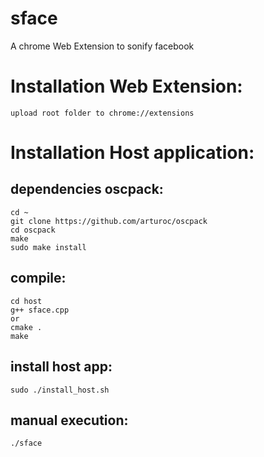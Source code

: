 # sface

A chrome Web Extension to sonify facebook

# Installation Web Extension:             

	upload root folder to chrome://extensions

# Installation Host application:

## dependencies oscpack:
	
	cd ~
	git clone https://github.com/arturoc/oscpack
	cd oscpack 
	make
	sudo make install

## compile:
		
	cd host
	g++ sface.cpp 
	or
	cmake .
	make

## install host app:

	sudo ./install_host.sh 			 

## manual execution:

	./sface	   					
						
	 		
